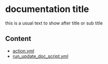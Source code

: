 # documentation title
this is a usual text to show after title or sub title

## Content
- [action.yml](https://github.com/mursalatul/github-doc-gen//tree/master/action.yml)
- [run_update_doc_script.yml](https://github.com/mursalatul/github-doc-gen//tree/master/run_update_doc_script.yml)
